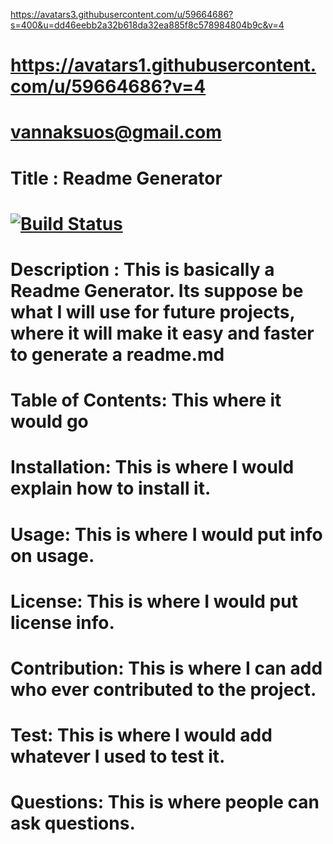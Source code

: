 https://avatars3.githubusercontent.com/u/59664686?s=400&u=dd46eebb2a32b618da32ea885f8c578984804b9c&v=4
# https://avatars1.githubusercontent.com/u/59664686?v=4
# vannaksuos@gmail.com
# Title : Readme Generator
#  [![Build Status](https://travis-ci.com/vannaksuos/ReadMe-Generator.svg?branch=master)](https://travis-ci.com/vannaksuos/ReadMe-Generator)
# Description : This is basically a Readme Generator.  Its suppose be what I will use for future projects, where it will make it easy and faster to generate a readme.md
# Table of Contents: This where it would go 
# Installation: This is where I would explain how to install it.
# Usage: This is where I would put info on usage.
# License: This is where I would put license info.
# Contribution: This is where I can add who ever contributed to the project.
# Test: This is where I would add whatever I used to test it.
# Questions: This is where people can ask questions.

